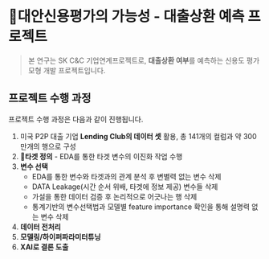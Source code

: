 # 💸대안신용평가의 가능성 - 대출상환 예측 프로젝트
> 본 연구는 SK C&C 기업연계프로젝트로, **대출상환 여부**를 예측하는 신용도 평가모형 개발 프로젝트입니다.

## 프로젝트 수행 과정
프로젝트 수행 과정은 다음과 같이 진행됩니다.
1. 미국 P2P 대출 기업 **Lending Club의 데이터 셋** 활용, 총 141개의 컬럼과 약 300만개의 행으로 구성
2. **🎯타겟 정의** - EDA를 통한 타겟 변수의 이진화 작업 수행
3. **변수 선택**
   - EDA를 통한 변수와 타겟과의 관계 분석 후 변별력 없는 변수 삭제
   - DATA Leakage(시간 순서 위배, 타겟에 정보 제공) 변수들 삭제
   - 가설을 통한 데이터 검증 후 논리적으로 어긋나는 행 삭제
   - 통계기반의 변수선택법과 모델별 feature importance 확인을 통해 설명력 없는 변수 삭제
4. **데이터 전처리**
5. **모델링/하이퍼파라미터튜닝**
6. **XAI로 결론 도출**


